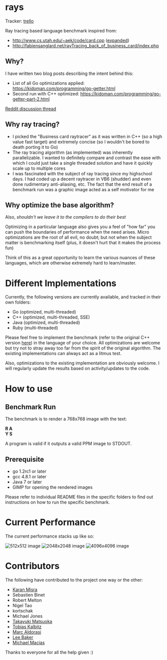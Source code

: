 # rays

Tracker: [trello](https://trello.com/b/1CzsFhXj/rays-language-benchmarks)

Ray tracing based language benchmark inspired from:

  * http://www.cs.utah.edu/~aek/code/card.cpp ([expanded](https://gist.github.com/kid0m4n/6680629))
  * http://fabiensanglard.net/rayTracing_back_of_business_card/index.php

## Why?

I have written two blog posts describing the intent behind this:

  * List of all Go optimizations applied: https://kidoman.com/programming/go-getter.html
  * Second run with C++ optimized: https://kidoman.com/programming/go-getter-part-2.html

[Reddit discussion thread](http://www.reddit.com/r/golang/comments/1nlgbq/business_card_ray_tracer_go_faster_than_c/)

## Why ray tracing?

  * I picked the "Business card raytracer" as it was written in C++ (so a high value fast target) and extremely concise (so I wouldn't be bored to death porting it to Go)
  * The ray tracing algorithm (as implemented) was inherently parallelizable. I wanted to definitely compare and contrast the ease with which I could just take a single threaded solution and have it quickly scale up to multiple cores
  * I was fascinated with the subject of ray tracing since my highschool days. I had coded up a decent raytracer in VB6 (shudder) and even done rudimentary anti-aliasing, etc. The fact that the end result of a benchmark run was a graphic image acted as a self motivator for me

## Why optimize the base algorithm?

Also, *shouldn't we leave it to the compilers to do their best*

Optimizing in a particular language also gives you a feel of "how far" you can push the boundaries of performance when the need arises. Micro optimizations are the root of all evil, no doubt; but not when the subject matter is benchmarking itself (plus, it doesn't hurt that it makes the process fun)

Think of this as a great opportunity to learn the various nuances of these languages, which are otherwise extremely hard to learn/master.

# Different Implementations

Currently, the following versions are currently available, and tracked in their own folders:

  * Go (optimized, multi-threaded)
  * C++ (optimized, multi-threaded, SSE)
  * Java (optimized, multi-threaded)
  * Ruby (multi-threaded)

Please feel free to implement the benchmark (refer to the original C++ version [here](https://gist.github.com/kid0m4n/6680629)) in the language of your choice. All optimizations are welcome but try not to stray away too far from the spirit of the original algorithm. The existing implementations can always act as a litmus test.

Also, optimizations to the existing implementation are obviously welcome. I will regularly update the results based on activity/updates to the code.

# How to use

## Benchmark Run

The benchmark is to render a 768x768 image with the text:

**R A**<br/>
**Y S**

A program is valid if it outputs a valid PPM image to STDOUT.

## Prerequisite

  * go 1.2rc1 or later
  * gcc 4.8.1 or later
  * Java 7 or later
  * GIMP for opening the rendered images

Please refer to individual README files in the specific folders to find out instructions on how to run the specific benchmark.

# Current Performance

The current performance stacks up like so:

![512x512 image](https://kidoman.com/images/512x512-3.png)
![2048x2048 image](https://kidoman.com/images/2048x2048-3.png)
![4096x4096 image](https://kidoman.com/images/4096x4096-3.png)

# Contributors

The following have contributed to the project one way or the other:

  * [Karan Misra](https://github.com/kid0m4n)
  * Sebastien Binet
  * Robert Melton
  * Nigel Tao
  * kortschak
  * Michael Jones
  * [Takayuki Matsuoka](https://github.com/t-mat)
  * [Tobias Kalbitz](https://github.com/tkalbitz)
  * [Marc Aldorasi](https://github.com/m42a)
  * [Lee Baker](https://github.com/leecbaker)
  * [Michael Macias](https://github.com/zaeleus)

Thanks to everyone for all the help given :)
